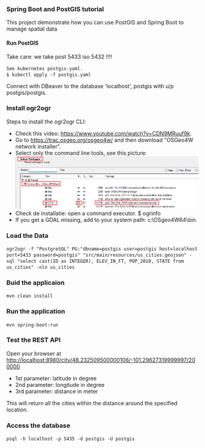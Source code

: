 ### Spring Boot and PostGIS tutorial

This project demonstrate how you can use PostGIS and Spring Boot to manage spatial data

#### Run PostGIS
Take care: we take post 5433 iso 5432 !!!!
```
See kubernetes postgis.yaml.
$ kubectl apply -f postgis.yaml
```
Connect with DBeaver to the database 'localhost', postgis with u/p postgis/postgis. 

### Install ogr2ogr
Steps to install the ogr2ogr CLI: 
- Check this video: https://www.youtube.com/watch?v=CDN9MRuuf9k.
- Go to https://trac.osgeo.org/osgeo4w/ and then download "OSGeo4W network installer".
- Select only the command line tools, see this picture:
  ![Select CLI](images/ogr-installation.png)
- Check de installatie: open a command executor. $ ogrinfo
- If you get a GDAL missing, add to your system path: c:\OSgeo4W64\bin. 

### Load the Data

```
ogr2ogr -f "PostgreSQL" PG:"dbname=postgis user=postgis host=localhost port=5433 password=postgis" "src/main/resources/us_cities.geojson" -sql "select cast(ID as INTEGER), ELEV_IN_FT, POP_2010, STATE from us_cities" -nln us_cities
```

### Buid the applicaion
```
mvn clean install
```

### Run the application
```
mvn spring-boot:run
```


### Test the REST API

Open your browser at <http://localhost:8980/city/48.232509500000106/-101.29627319999997/200000>


- 1st parameter: latitude in degree
- 2nd parameter: longitude in degree
- 3rd parameter: distance in meter


This will return all the cities within the distance around the specified location.


### Access the database

```
psql -h localhost -p 5435 -d postgis -U postgis
```

